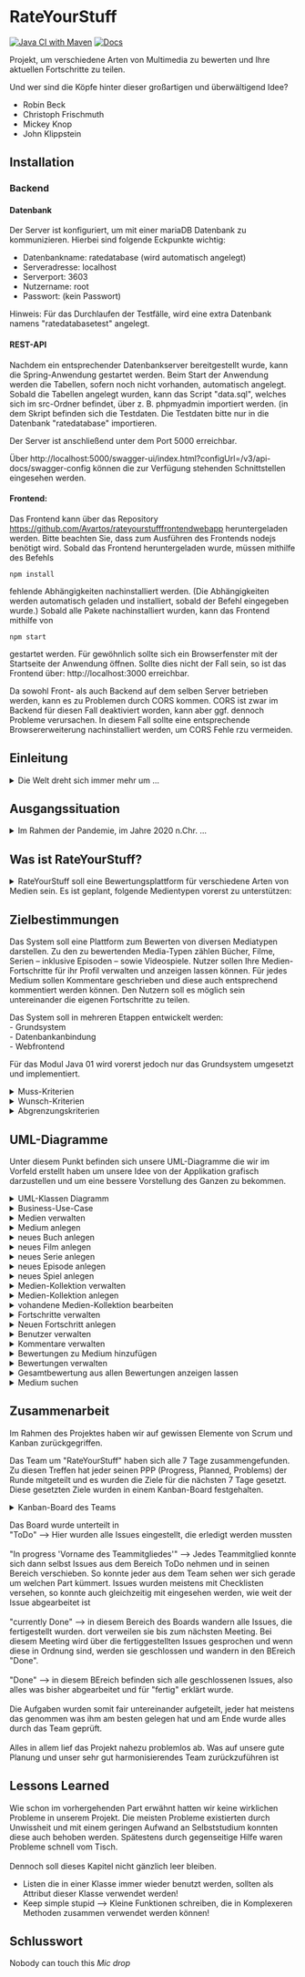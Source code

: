 # RateYourStuff
[![Java CI with Maven](https://github.com/fh-erfurt/RateYourStuff2.0/actions/workflows/maven.yml/badge.svg)](https://github.com/fh-erfurt/RateYourStuff2.0/actions/workflows/maven.yml)
[![Docs](https://img.shields.io/badge/javadoc-see%20here-9cf.svg?style=flat&logo=java)](https://fh-erfurt.github.io/RateYourStuff2.0)

Projekt, um verschiedene Arten von Multimedia zu bewerten und Ihre aktuellen Fortschritte zu teilen.

Und wer sind die Köpfe hinter dieser großartigen und überwältigend Idee?
- Robin Beck
- Christoph Frischmuth
- Mickey Knop
- John Klippstein

## Installation
### Backend
#### Datenbank
Der Server ist konfiguriert, um mit einer mariaDB Datenbank zu kommunizieren. Hierbei sind folgende Eckpunkte wichtig:
- Datenbankname: ratedatabase (wird automatisch angelegt)
- Serveradresse: localhost
- Serverport: 3603
- Nutzername: root
- Passwort: (kein Passwort)

Hinweis: Für das Durchlaufen der Testfälle, wird eine extra Datenbank namens "ratedatabasetest" angelegt.

#### REST-API
Nachdem ein entsprechender Datenbankserver bereitgestellt wurde, kann die Spring-Anwendung gestartet werden.
Beim Start der Anwendung werden die Tabellen, sofern noch nicht vorhanden, automatisch angelegt.
Sobald die Tabellen angelegt wurden, kann das Script "data.sql", welches sich im src-Ordner befindet, über z. B. phpmyadmin importiert werden. (in dem Skript befinden sich die Testdaten. Die Testdaten bitte nur in die Datenbank "ratedatabase" importieren.

Der Server ist anschließend unter dem Port 5000 erreichbar.

Über http://localhost:5000/swagger-ui/index.html?configUrl=/v3/api-docs/swagger-config können die zur Verfügung stehenden Schnittstellen eingesehen werden.

#### Frontend:
Das Frontend kann über das Repository https://github.com/Avartos/rateyourstufffrontendwebapp heruntergeladen werden.
Bitte beachten Sie, dass zum Ausführen des Frontends nodejs benötigt wird. Sobald das Frontend heruntergeladen wurde, müssen mithilfe des Befehls 
```
npm install
```
fehlende Abhängigkeiten nachinstalliert werden. (Die Abhängigkeiten werden automatisch geladen und installiert, sobald der Befehl eingegeben wurde.)
Sobald alle Pakete nachinstalliert wurden, kann das Frontend mithilfe von 
```
npm start
```
gestartet werden. Für gewöhnlich sollte sich ein Browserfenster mit der Startseite der Anwendung öffnen. Sollte dies nicht der Fall sein, so ist das Frontend über:
http://localhost:3000 erreichbar.

Da sowohl Front- als auch Backend auf dem selben Server betrieben werden, kann es zu Problemen durch CORS kommen. CORS ist zwar im Backend für diesen Fall deaktiviert worden, kann aber ggf. dennoch Probleme verursachen. In diesem Fall sollte eine entsprechende Browsererweiterung nachinstalliert werden, um CORS Fehle rzu vermeiden.



## Einleitung
<details>
  <summary>Die Welt dreht sich immer mehr um ...</summary>
Die Welt dreht sich immer mehr um die verschiedensten Unterhaltungsmedien und es fällt dem Konsumenten immer schwerer sich vorab eine Meinung zu bilden. Vor allem im Jahre 2020, wo das Wort „Fakenews“ nicht nur die Wortneuschöpfung eines sehr verrückten und geistig labilen Politikers ist. 

Die meisten veröffentlichten Meinung sind von Kritikern, die evtl. nicht den eigenen Geschmack vertreten und wenn andere Konsumenten ihre Bewertung auf einer Plattform veröffentlichen können, ist diese Plattform meist nur für ein bestimmtes Medium.  

Auf unserer Plattform RateYourStuff werden alle Unterhaltungsmedien vertreten, von Büchern bis hin zu Videospielen, können sie zu allem und jedem ihre eigene freie Meinung äußern. (Vorausgesetzt sie gefällt uns und wir löschen sie nicht). 

Mit RateYourStuff soll ein persönliches Bewertungssystem für Unterhaltungsmedien verschiedener Art entwickelt werden. Diese werden von den Benutzern des Systems nach verschiedenen Kriterien bewertet und daraus wird ein Finaler Punktewert generiert, der die Qualität bzw. den Unterhaltungswert des Mediums wiedergibt. Darüber hinaus kann der Benutzer seinen Fortschritt zu dem Produkt angeben was beispielsweise die Seite eines Buches oder die Folge einer Serie beinhaltet, anhand dessen wird er in den dazugehörigen Diskussionsforen vor Spoilern automatisch gewarnt. Des Weiteren kann man sich dazugehörige Werke anzeigen und nach Erscheinungsdatum, oder diese auch in einer chronologischen Reihenfolge, filtern. 
</details>

## Ausgangssituation
<details>
  <summary>Im Rahmen der Pandemie, im Jahre 2020 n.Chr. ...</summary>
Im Rahmen der Pandemie, im Jahre 2020 n.Chr., wurden, gefühlt, unendlich viele Medien konsumiert. Der gewohnte Austausch auf der Arbeit, in der Schule, an der Universität oder in den Kreisen der Freunde viel jedoch aus. Nun hat der Mensch das dringende Bedürfnis sich mitzuteilen und viele Menschen tun ihre Meinung kund, ohne gefragt zu werden.  

Nun existiert schone eine größere Menge an Portalen, die sich mit der Bewertung von Medien beschäftigen, aber auch hier zeigen sich Probleme. Andere Portale sind oft nur für ein Medium ausgelegt und, oder sind einfach unübersichtlich, nicht gut organisiert oder bieten nicht die gewünschten Funktionen. An dieser Stelle soll das Konzept von „Rate Your Stuff“ greifen. „RYS“ bietet die Möglichkeit für die populärsten Medien Meinungen abzugeben und Wertungen. Die Meinungen und Wertungen können von anderen Usern/Freunden kommentiert werden und so kann ein Austausch über unterschiedliche Medien, auf einer Plattform stattfinden
</details>

## Was ist RateYourStuff?
<details>
  <summary>RateYourStuff soll eine Bewertungsplattform für verschiedene Arten von Medien sein. Es ist geplant, folgende Medientypen vorerst zu unterstützen:</summary>

- Bücher
- Filme
- Serien
- Videospiele
- "Magazine"

Benutzer können Medien mit unterschiedlichen Kriterien bewerten. 
Für jedes Medium gibt es eine allgemeine Bewertung, die durch die Bewertungskriterien bestimmt wird. Benutzer können ihren Fortschritt auf verschiedenen Medientypen teilen. Jedes Medium hat einen eigenen Kommentarbereich. Darüber hinaus ist eine Art Mediensammlung geplant, um Medien logisch zu gruppieren.
</details>


## Zielbestimmungen
Das System soll eine Plattform zum Bewerten von diversen Mediatypen darstellen. Zu den zu bewertenden Media-Typen zählen Bücher, Filme, Serien – inklusive Episoden – sowie Videospiele. 
Nutzer sollen Ihre Medien-Fortschritte für ihr Profil verwalten und anzeigen lassen können. 
Für jedes Medium sollen Kommentare geschrieben und diese auch entsprechend kommentiert werden können. 
Den Nutzern soll es möglich sein untereinander die eigenen Fortschritte zu teilen.  

Das System soll in mehreren Etappen entwickelt werden: <br>
    - Grundsystem <br>
    - Datenbankanbindung <br>
    - Webfrontend <br>

Für das Modul Java 01 wird vorerst jedoch nur das Grundsystem umgesetzt und implementiert. 


<details>
  <summary>Muss-Kriterien</summary>
  
  <details>
  <summary>Verwaltung von Medien</summary>
      Das System muss den Nutzern die Möglichkeit bieten: 
        - Medien anzulegen <br>
        - Medien zu suchen <br>
        - Medien zu bearbeiten <br>
        - Medien in Kollektionen einzuteilen <br>
      </details>
      
  <details>
  <summary>Verwaltung von Fortschritten</summary>
      Das System muss den Nutzern die Möglichkeit bieten: 
        - eigene Fortschritte für Medien anzulegen <br>
        - den aktuellen Fortschritt prozentual oder Medienspezifisch (Buchseite, Episode, Filmminute, Spielzeit) anzuzeigen <br>
        - bereits angelegte Fortschritte zu ändern <br>
        - bereits angelegte Fortschritte zu löschen <br>
      </details>
      
  <details>
  <summary>Verwaltung von Kommentaren</summary>
      Das System muss den Nutzern die Möglichkeit bieten: 
        - Kommentare zu einem Medium zu schreiben <br>
        - auf die Kommentare von anderen Nutzern zu antworten <br>
        - Kommentare mit potenziellen Spoilern auszublenden <br>
        - Kommentare zu löschen <br>
        - Kommentare zu deaktivieren  <br>
        - Kommentare wieder zu öffnen <br>
  </details>
  
  <details>
  <summary>Verwaltung von Kollektionen</summary>
      Das System muss den Nutzern die Möglichkeit bieten: 
      - Kollektionen anzulegen <br>
      - Medien zu Kollektionen zuzuweisen <br>
  </details>
      
      
  <details>
  <summary>Bewerten von Medien</summary>
      Das System muss den Nutzern und Moderatoren die Möglichkeit bieten: 
        - eine Bewertung für ein Medium abzugeben <br>
        - die eigene Bewertung zu editieren <br>
        - die eigene Bewertung zu löschen <br>
        - eine aus den bisher abgegebenen Bewertungen ermittelte Durchschnittsbewertung anzeigen lassen <br>
  </details>
  
  <details>
  <summary>Verwalten von Benutzern</summary>
      Das System muss den Nutzern und Moderatoren die Möglichkeit bieten: 
        - andere Nutzer anhand ihres Nutzernamens zu suchen <br>
        - die eigenen Nutzerdaten einzusehen <br>
        - die eigenen Nutzerdaten zu ändern <br>
        - sich am System zu registrieren     <br>
        - Nutzer-Accounts zu deaktivieren <br>
        - Nutzer-Accounts zu reaktivieren <br>
        - das Passwort von Benutzern zurückzusetzen <br>
        - Benutzern Moderator-Rechte zu geben <br>
  </details>
</details>

<details>
  <summary>Wunsch-Kriterien</summary>  
  
  Es ist wünschenswert, das System zu einem späteren Zeitpunkt um folgende Kriterien zu erweitern: 
    - Anzeigen von empfohlenen Medien auf Basis der bereits genutzten / bewerteten Medien <br>
    - gezieltes Ausblenden von Medien, die man nicht sehen möchte (z. B.: Anhand des Genres) <br>
    - Private Nachrichten an andere Nutzer senden <br>
    - Andere Benutzer zu Freundesliste hinzufügen <br>
    - Medien abonnieren, um bei Aktualisierungen / Neuerscheinungen benachrichtigt zu werden <br>
    - Filtern und Suchen nach Fortschritten, die Nutzer zu Medien angelegt haben <br>
    - Eigene Videos, die Ausschnitte des Mediums zeigen, im Rahmen des Zitatrechts, sollen als Kommentar beziehungsweise als Meinung möglich sein. So können, zum Beispiel,     Spielabschnitte zitiert und kommentiert werden, um seinen Freunden oder Interessierten eine Möglichkeit zu bieten die Bildung der Meinung nachvollziehen zu können. <br>
    - Ein weiteres Wunschkriterium ist eine Merkliste, in der Medien hinterlegt werden können, welche man sich später ansieht/liest/spielt.<br>
</details>

<details>
  <summary>Abgrenzungskriterien</summary>
  „Rate Your Stuff“ soll keine herkömmliche Produktbewertung sein. Die Plattform gibt verschiedene Kriterien vor, die sich mit den Inhalten beschäftigen und nicht mit dem Auslieferungszustand oder der Qualität des Papieres. <br>

 
Nicht realisiert werden, sollen: <br>
    - Möglichkeit zur Wiedergabe der Medien auf der Seite <br>
    - Ermitteln von Bewertungen für Medien auf anderen Seiten <br>
    - Trennung von Benutzerbewertungen und Journalistischen Rezensionen <br> 
</details>

## UML-Diagramme
Unter diesem Punkt befinden sich unsere UML-Diagramme die wir im Vorfeld erstellt haben um unsere Idee von der Applikation grafisch darzustellen und um eine bessere Vorstellung des Ganzen zu bekommen.
<details>
  <summary>UML-Klassen Diagramm</summary>
  https://lucid.app/documents/view/c6c65f1a-d09a-422a-ade8-80eab27f8dcb
</details>

<details>
  <summary>Business-Use-Case</summary>
  <img src="https://user-images.githubusercontent.com/71118367/105817333-c55f2b80-5fb5-11eb-8f0a-b00e6bf0ec16.png">
</details>

<details>
  <summary>Medien verwalten</summary>
  <img src="https://user-images.githubusercontent.com/71118367/105817334-c55f2b80-5fb5-11eb-97a8-f803c8de4a5a.png">
</details>

<details>
  <summary>Medium anlegen</summary>  
  <img src="https://user-images.githubusercontent.com/71118367/105817344-c7c18580-5fb5-11eb-8202-40acbe244e5e.png">
  <img src="https://user-images.githubusercontent.com/71118367/105817348-c85a1c00-5fb5-11eb-9e25-320fa124ca68.png">
</details>

<details>
  <summary>neues Buch anlegen</summary>  
  <img src="https://user-images.githubusercontent.com/71118367/105817352-c8f2b280-5fb5-11eb-95c2-85281a2a9bd1.png">
</details>

<details>
  <summary>neues Film anlegen</summary>  
  <img src="https://user-images.githubusercontent.com/71118367/105817356-c98b4900-5fb5-11eb-8606-891ce5ab54f8.png">
</details>

<details>
  <summary>neues Serie anlegen</summary>  
  <img src="https://user-images.githubusercontent.com/71118367/105817359-ca23df80-5fb5-11eb-8515-c8fe32300565.png">
</details>

<details>
  <summary>neues Episode anlegen</summary>  
  <img src="https://user-images.githubusercontent.com/71118367/105817360-cabc7600-5fb5-11eb-8612-bd4592c584ff.png">
</details>

<details>
  <summary>neues Spiel anlegen</summary>  
  <img src="https://user-images.githubusercontent.com/71118367/105817323-c1330e00-5fb5-11eb-92b6-94ea9f3a79c2.png">
</details>

<details>
  <summary>Medien-Kollektion verwalten</summary>  
  <img src="https://user-images.githubusercontent.com/71118367/102487254-8bbc0c00-406a-11eb-9cb5-f5fe7547de85.png">
</details>

<details>
  <summary>Medien-Kollektion anlegen</summary>  
  <img src="https://user-images.githubusercontent.com/71118367/102487308-a55d5380-406a-11eb-8b5c-ee638b19a421.png">
</details>

<details>
  <summary>vohandene Medien-Kollektion bearbeiten</summary>  
  <img src="https://user-images.githubusercontent.com/71118367/102487426-d63d8880-406a-11eb-80e1-2558a2c1ba71.png">
  <img src="https://user-images.githubusercontent.com/71118367/102506629-9afb8380-4083-11eb-9e93-ae4adb850ecd.png">
</details>

<details>
  <summary>Fortschritte verwalten</summary>
  <img src="https://user-images.githubusercontent.com/71118367/105817337-c6905880-5fb5-11eb-820f-2ba352946ed8.png">
</details>
<details>
  <summary>Neuen Fortschritt anlegen</summary>  
  <img src="https://user-images.githubusercontent.com/71118367/102483413-ff5b1a80-4064-11eb-9eaa-b8abf8dcde3a.png">
  <img src="https://user-images.githubusercontent.com/71118367/102485076-6aa5ec00-4067-11eb-8d7d-a04649e59a4d.png">
</details>

<details>
  <summary>Benutzer verwalten</summary>
  <img src="https://user-images.githubusercontent.com/71118367/105817335-c5f7c200-5fb5-11eb-8921-caf694b492f7.png">
  <img src="https://user-images.githubusercontent.com/56632916/105867987-fbbc9b00-5ff5-11eb-83b9-36d4802ce6a3.jpg">
  <img src="https://user-images.githubusercontent.com/56632916/105867998-ff502200-5ff5-11eb-83b0-abf2404a56a3.jpg">
  <img src="https://user-images.githubusercontent.com/56632916/105868032-05de9980-5ff6-11eb-85bf-f2d5a944d88e.jpg">
  <img src="https://user-images.githubusercontent.com/56632916/105868036-07a85d00-5ff6-11eb-934f-b72fa2ec60e3.jpg">
  <img src="https://user-images.githubusercontent.com/56632916/105868054-0a0ab700-5ff6-11eb-9be6-47f9358c1db6.jpg">
  <img src="https://user-images.githubusercontent.com/56632916/105868060-0b3be400-5ff6-11eb-9c44-fe09d401860c.jpg">
  <img src="https://user-images.githubusercontent.com/56632916/105868197-37effb80-5ff6-11eb-885c-d446262cba40.jpg">
  <img src="https://user-images.githubusercontent.com/56632916/105868194-37576500-5ff6-11eb-9301-fd6472538713.jpg">
  <img src="https://user-images.githubusercontent.com/56632916/105868196-37576500-5ff6-11eb-8527-9a73a611beb9.jpg">
</details>

<details>
  <summary>Kommentare verwalten</summary>
  <img src="https://user-images.githubusercontent.com/71118367/105817341-c728ef00-5fb5-11eb-989c-9e1b4ec59b43.png">
  <img src="https://user-images.githubusercontent.com/56631092/105870522-a6ce5400-5ff8-11eb-81e2-090499ec8f59.png">
  <img src="https://user-images.githubusercontent.com/56631092/105870698-ce252100-5ff8-11eb-92bd-f5c56bc77da9.png">
</details>

<details>
  <summary>Bewertungen zu Medium hinzufügen</summary>
  <img src="https://user-images.githubusercontent.com/59014772/102727203-b0430d00-4324-11eb-8a94-10d0a775756f.png">
</details>

<details>
  <summary>Bewertungen verwalten</summary>
  <img src="https://user-images.githubusercontent.com/71118367/105817343-c7c18580-5fb5-11eb-81f4-0b9f9b49c15d.png">
  <img src="https://user-images.githubusercontent.com/59014772/102727673-5263f480-4327-11eb-99b1-89149c22c14b.png">
</details>

<details>
  <summary>Gesamtbewertung aus allen Bewertungen anzeigen lassen</summary>
  <img src="https://user-images.githubusercontent.com/59014772/102727339-732b4a80-4325-11eb-9108-f074ee7d437a.png">
  <img src="https://user-images.githubusercontent.com/59014772/102727291-1def3900-4325-11eb-93fb-9416f5da1755.png">
</details>

<details>
  <summary>Medium suchen</summary>
  <img src="https://user-images.githubusercontent.com/56631092/105870785-e7c66880-5ff8-11eb-909f-0cb18b2e83b5.png">
</details>

## Zusammenarbeit
Im Rahmen des Projektes haben wir auf gewissen Elemente von Scrum und Kanban zurückgegriffen.

Das Team um "RateYourStuff" haben sich alle 7 Tage zusammengefunden. 
Zu diesen Treffen hat jeder seinen PPP (Progress, Planned, Problems) der Runde mitgeteilt und es wurden die Ziele für die nächsten 7 Tage gesetzt. 
Diese gesetzten Ziele wurden in einem Kanban-Board festgehalten.

<details>
  <summary>Kanban-Board des Teams</summary>
  https://github.com/fh-erfurt/RateYourStuff/projects/1
</details>

Das Board wurde unterteilt in <br>
"ToDo" --> Hier wurden alle Issues eingestellt, die erledigt werden mussten <br>
<br>
"In progress 'Vorname des Teammitgliedes'" --> Jedes Teammitglied konnte sich dann selbst Issues aus dem Bereich ToDo nehmen und in seinen Bereich verschieben. So konnte jeder aus dem Team sehen wer sich gerade um welchen Part kümmert. Issues wurden meistens mit Checklisten versehen, so konnte auch gleichzeitig mit eingesehen werden, wie weit der Issue abgearbeitet ist <br>
<br>
"currently Done" --> in diesem Bereich des Boards wandern alle Issues, die fertigestellt wurden. dort verweilen sie bis zum nächsten Meeting. Bei diesem Meeting wird über die fertiggestellten Issues gesprochen und wenn diese in Ordnung sind, werden sie geschlossen und wandern in den BEreich "Done". <br>
<br>
"Done" --> in diesem BEreich befinden sich alle geschlossenen Issues, also alles was bisher abgearbeitet und für "fertig" erklärt wurde.<br>
<br>
Die Aufgaben wurden somit fair untereinander aufgeteilt, jeder hat meistens das genommen was ihm am besten gelegen hat und am Ende wurde alles durch das Team geprüft.<br>
<br>
Alles in allem lief das Projekt nahezu problemlos ab. Was auf unsere gute Planung und unser sehr gut harmonisierendes Team zurückzuführen ist

## Lessons Learned
Wie schon im vorhergehenden Part erwähnt hatten wir keine wirklichen Probleme in unserem Projekt. Die meisten Probleme existierten durch Unwissheit und mit einem geringen Aufwand an Selbststudium konnten diese auch behoben werden. Spätestens durch gegenseitige Hilfe waren Probleme schnell vom Tisch. <br> <br>
Dennoch soll dieses Kapitel nicht gänzlich leer bleiben. <br> 

   - Listen die in einer Klasse immer wieder benutzt werden, sollten als Attribut dieser Klasse verwendet werden! <br>
   - Keep simple stupid --> Kleine Funktionen schreiben, die in Komplexeren Methoden zusammen verwendet werden können! <br>


## Schlusswort
Nobody can touch this *Mic drop*

